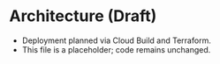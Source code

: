 # Architecture (Draft)



- Deployment planned via Cloud Build and Terraform.
- This file is a placeholder; code remains unchanged.
